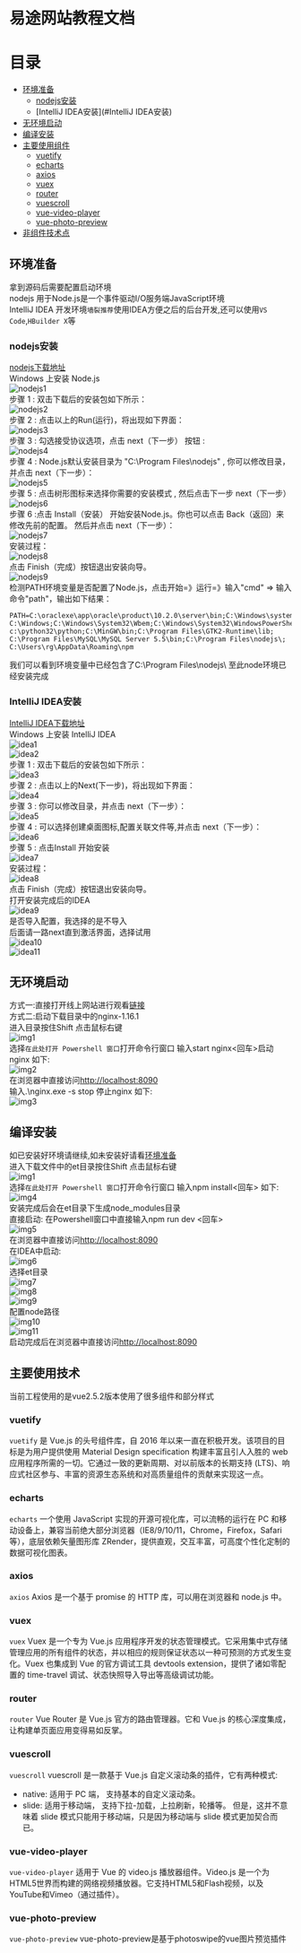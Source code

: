 易途网站教程文档
===


# 目录

* [环境准备](#环境准备)
	* [nodejs安装](#nodejs安装)
	* [IntelliJ IDEA安装](#IntelliJ IDEA安装)
* [无环境启动](#无环境启动)
* [编译安装](#编译安装)
* [主要使用组件](#主要使用组件)
	* [vuetify](#vuetify)
	* [echarts](#echarts)
	* [axios](#axios)
	* [vuex](#vuex)
	* [router](#router)
	* [vuescroll](#vuescroll)
	* [vue-video-player](#vue-video-player)
	* [vue-photo-preview](#vue-photo-preview)
* [非组件技术点](#非组件技术点)
	
## 环境准备
拿到源码后需要配置启动环境<br>
nodejs 用于Node.js是一个事件驱动I/O服务端JavaScript环境<br>
IntelliJ IDEA 开发环境`墙裂推荐`使用IDEA方便之后的后台开发,还可以使用`VS Code`,`HBuilder X`等
### nodejs安装
[nodejs下载地址](http://nodejs.cn/download/)<br>
Windows 上安装 Node.js<br>
![nodejs1](./img/nodejs1.jpg)<br>
步骤 1 : 双击下载后的安装包如下所示：<br>
![nodejs2](./img/nodejs2.png)<br>
步骤 2 : 点击以上的Run(运行)，将出现如下界面：<br>
![nodejs3](./img/nodejs3.png)<br>
步骤 3 : 勾选接受协议选项，点击 next（下一步） 按钮 :<br>
![nodejs4](./img/nodejs4.png)<br>
步骤 4 : Node.js默认安装目录为 "C:\Program Files\nodejs\" , 你可以修改目录，并点击 next（下一步）：<br>
![nodejs5](./img/nodejs5.png)<br>
步骤 5 : 点击树形图标来选择你需要的安装模式 , 然后点击下一步 next（下一步）<br>
![nodejs6](./img/nodejs6.png)<br>
步骤 6 :点击 Install（安装） 开始安装Node.js。你也可以点击 Back（返回）来修改先前的配置。 然后并点击 next（下一步）：<br>
![nodejs7](./img/nodejs7.png)<br>
安装过程：<br>
![nodejs8](./img/nodejs8.png)<br>
点击 Finish（完成）按钮退出安装向导。<br>
![nodejs9](./img/nodejs9.png)<br>
检测PATH环境变量是否配置了Node.js，点击开始=》运行=》输入"cmd" => 输入命令"path"，输出如下结果：
```
PATH=C:\oraclexe\app\oracle\product\10.2.0\server\bin;C:\Windows\system32;
C:\Windows;C:\Windows\System32\Wbem;C:\Windows\System32\WindowsPowerShell\v1.0\;
c:\python32\python;C:\MinGW\bin;C:\Program Files\GTK2-Runtime\lib;
C:\Program Files\MySQL\MySQL Server 5.5\bin;C:\Program Files\nodejs\;
C:\Users\rg\AppData\Roaming\npm
```
我们可以看到环境变量中已经包含了C:\Program Files\nodejs\ 至此node环境已经安装完成
### IntelliJ IDEA安装
[IntelliJ IDEA下载地址](https://www.jetbrains.com/idea/download/#section=windows)<br>
Windows 上安装 IntelliJ IDEA<br>
![idea1](./img/idea1.jpg)<br>
![idea2](./img/idea2.jpg)<br>
步骤 1 : 双击下载后的安装包如下所示：<br>
![idea3](./img/idea3.jpg)<br>
步骤 2 : 点击以上的Next(下一步)，将出现如下界面：<br>
![idea4](./img/idea4.jpg)<br>
步骤 3 : 你可以修改目录，并点击 next（下一步）：<br>
![idea5](./img/idea5.jpg)<br>
步骤 4 : 可以选择创建桌面图标,配置关联文件等,并点击 next（下一步）：<br>
![idea6](./img/idea6.jpg)<br>
步骤 5 : 点击Install 开始安装<br>
![idea7](./img/idea7.png)<br>
安装过程：<br>
![idea8](./img/idea8.png)<br>
点击 Finish（完成）按钮退出安装向导。<br>
打开安装完成后的IDEA<br>
![idea9](./img/idea9.png)<br>
是否导入配置，我选择的是不导入<br>
后面请一路next直到激活界面，选择试用<br>
![idea10](./img/idea10.PNG)<br>
![idea11](./img/idea11.PNG)<br>
## 无环境启动
方式一:直接打开线上网站进行观看[链接](http://vue.etoak.com/)<br>
方式二:启动下载目录中的nginx-1.16.1<br>
进入目录按住Shift 点击鼠标右键<br>
![img1](./img/img1.png)<br>
选择`在此处打开 Powershell 窗口`打开命令行窗口 输入start nginx<回车>启动nginx 如下:<br>
![img2](./img/img2.jpg)<br>
在浏览器中直接访问[http://localhost:8090](http://localhost:8090)<br>
输入.\nginx.exe -s stop 停止nginx 如下:<br>
![img3](./img/img3.jpg)<br>
## 编译安装
如已安装好环境请继续,如未安装好请看[环境准备](#环境准备)<br>
进入下载文件中的et目录按住Shift 点击鼠标右键<br>
![img1](./img/img1.png)<br>
选择`在此处打开 Powershell 窗口`打开命令行窗口 输入npm install<回车> 如下:<br>
![img4](./img/img4.jpg)<br>
安装完成后会在et目录下生成node_modules目录<br>
直接启动: 在Powershell窗口中直接输入npm run dev <回车> <br>
![img5](./img/img5.jpg)<br>
在浏览器中直接访问[http://localhost:8090](http://localhost:8090)<br>
在IDEA中启动:<br>
![img6](./img/img6.jpg)<br>
选择et目录<br>
![img7](./img/img7.jpg)<br>
![img8](./img/img8.jpg)<br>
![img9](./img/img9.jpg)<br>
配置node路径<br>
![img10](./img/img10.jpg)<br>
![img11](./img/img11.jpg)<br>
启动完成后在浏览器中直接访问[http://localhost:8090](http://localhost:8090)<br>
## 主要使用技术
当前工程使用的是vue2.5.2版本使用了很多组件和部分样式<br>
### vuetify
`vuetify` 是 Vue.js 的头号组件库，自 2016 年以来一直在积极开发。该项目的目标是为用户提供使用 Material Design specification 构建丰富且引人入胜的 web 应用程序所需的一切。它通过一致的更新周期、对以前版本的长期支持 (LTS)、响应式社区参与、丰富的资源生态系统和对高质量组件的贡献来实现这一点。<br>
### echarts
`echarts` 一个使用 JavaScript 实现的开源可视化库，可以流畅的运行在 PC 和移动设备上，兼容当前绝大部分浏览器（IE8/9/10/11，Chrome，Firefox，Safari等），底层依赖矢量图形库 ZRender，提供直观，交互丰富，可高度个性化定制的数据可视化图表。<br>
### axios
`axios` Axios 是一个基于 promise 的 HTTP 库，可以用在浏览器和 node.js 中。<br>
### vuex
`vuex` Vuex 是一个专为 Vue.js 应用程序开发的状态管理模式。它采用集中式存储管理应用的所有组件的状态，并以相应的规则保证状态以一种可预测的方式发生变化。Vuex 也集成到 Vue 的官方调试工具 devtools extension，提供了诸如零配置的 time-travel 调试、状态快照导入导出等高级调试功能。<br>
### router
`router` Vue Router 是 Vue.js 官方的路由管理器。它和 Vue.js 的核心深度集成，让构建单页面应用变得易如反掌。<br>
### vuescroll
`vuescroll` vuescroll 是一款基于 Vue.js 自定义滚动条的插件，它有两种模式:<br>
* native: 适用于 PC 端， 支持基本的自定义滚动条。
* slide: 适用于移动端， 支持下拉-加载，上拉刷新，轮播等。
但是，这并不意味着 slide 模式只能用于移动端，只是因为移动端与 slide 模式更加契合而已。<br>
### vue-video-player
`vue-video-player` 适用于 Vue 的 video.js 播放器组件。Video.js 是一个为HTML5世界而构建的网络视频播放器。它支持HTML5和Flash视频，以及YouTube和Vimeo（通过插件）。<br>
### vue-photo-preview
`vue-photo-preview` vue-photo-preview是基于photoswipe的vue图片预览插件<br>